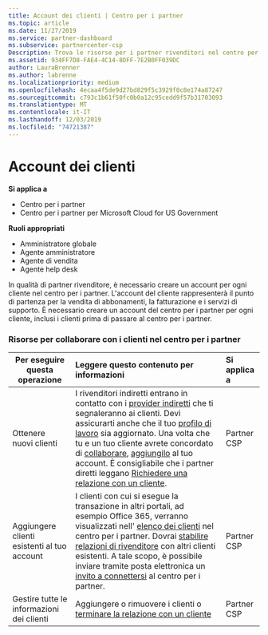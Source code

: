```yaml
---
title: Account dei clienti | Centro per i partner
ms.topic: article
ms.date: 11/27/2019
ms.service: partner-dashboard
ms.subservice: partnercenter-csp
Description: Trova le risorse per i partner rivenditori nel centro per i partner. Ciò include la necessità di creare account cliente prima di vendere sottoscrizioni, fatturare o offrire supporto.
ms.assetid: 934FF7D8-FAE4-4C14-8DFF-7E2B0FF039DC
author: LauraBrenner
ms.author: labrenne
ms.localizationpriority: medium
ms.openlocfilehash: 4ecaa4f5de9d27bd829f5c3929f0c8e174a87247
ms.sourcegitcommit: c793c1b61f50fc0b0a12c95cedd9f57b31703093
ms.translationtype: MT
ms.contentlocale: it-IT
ms.lasthandoff: 12/03/2019
ms.locfileid: "74721387"
---
```

# <a name="customer-accounts"></a>Account dei clienti

**Si applica a**

-  Centro per i partner
-  Centro per i partner per Microsoft Cloud for US Government

**Ruoli appropriati**

- Amministratore globale
- Agente amministratore
- Agente di vendita
- Agente help desk

In qualità di partner rivenditore, è necessario creare un account per ogni cliente nel centro per i partner. L'account del cliente rappresenterà il punto di partenza per la vendita di abbonamenti, la fatturazione e i servizi di supporto. È necessario creare un account del centro per i partner per ogni cliente, inclusi i clienti prima di passare al centro per i partner.

### <a name="resources-for-working-with-your-customers-on-the-partner-center"></a>Risorse per collaborare con i clienti nel centro per i partner

|**Per eseguire questa operazione**   |**Leggere questo contenuto per informazioni**   |**Si applica a**|
|-----------------|:----------------------------|:--------------|
|Ottenere nuovi clienti|I rivenditori indiretti entrano in contatto con i [provider indiretti](indirect-reseller-tasks-in-partner-center.md) che ti segnaleranno ai clienti. Devi assicurarti anche che il tuo [profilo di lavoro](create-a-marketing-profile.md) sia aggiornato. Una volta che tu e un tuo cliente avrete concordato di [collaborare](responding-to-referrals.md), [aggiungilo](add-a-new-customer.md) al tuo account. È consigliabile che i partner diretti leggano [ Richiedere una relazione con un cliente](request-a-relationship-with-a-customer.md).|Partner CSP|
|Aggiungere clienti esistenti al tuo account   | I clienti con cui si esegue la transazione in altri portali, ad esempio Office 365, verranno visualizzati nell' [elenco dei clienti](see-your-customer-list.md) nel centro per i partner. Dovrai [stabilire relazioni di rivenditore](indirect-reseller-tasks-in-partner-center.md) con altri clienti esistenti. A tale scopo, è possibile inviare tramite posta elettronica un [invito a connettersi](responding-to-referrals.md) al centro per i partner.   | Partner CSP   |
|Gestire tutte le informazioni dei clienti   | Aggiungere o rimuovere i clienti o [terminare la relazione con un cliente](remove-a-relationship.md)|   Partner CSP |